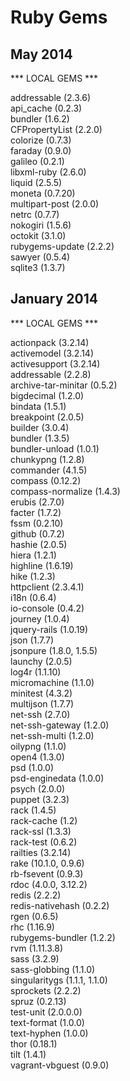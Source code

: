 # Ruby Gems

## May 2014
*** LOCAL GEMS ***

addressable (2.3.6)  
api_cache (0.2.3)  
bundler (1.6.2)  
CFPropertyList (2.2.0)  
colorize (0.7.3)  
faraday (0.9.0)  
galileo (0.2.1)  
libxml-ruby (2.6.0)  
liquid (2.5.5)  
moneta (0.7.20)  
multipart-post (2.0.0)  
netrc (0.7.7)  
nokogiri (1.5.6)  
octokit (3.1.0)  
rubygems-update (2.2.2)  
sawyer (0.5.4)  
sqlite3 (1.3.7)  

## January 2014
*** LOCAL GEMS ***

actionpack (3.2.14)  
activemodel (3.2.14)  
activesupport (3.2.14)  
addressable (2.2.8)  
archive-tar-minitar (0.5.2)  
bigdecimal (1.2.0)  
bindata (1.5.1)  
breakpoint (2.0.5)  
builder (3.0.4)  
bundler (1.3.5)  
bundler-unload (1.0.1)  
chunkypng (1.2.8)  
commander (4.1.5)  
compass (0.12.2)  
compass-normalize (1.4.3)  
erubis (2.7.0)  
facter (1.7.2)  
fssm (0.2.10)  
github (0.7.2)  
hashie (2.0.5)  
hiera (1.2.1)  
highline (1.6.19)  
hike (1.2.3)  
httpclient (2.3.4.1)  
i18n (0.6.4)  
io-console (0.4.2)  
journey (1.0.4)  
jquery-rails (1.0.19)  
json (1.7.7)  
jsonpure (1.8.0, 1.5.5)  
launchy (2.0.5)  
log4r (1.1.10)  
micromachine (1.1.0)  
minitest (4.3.2)  
multijson (1.7.7)  
net-ssh (2.7.0)  
net-ssh-gateway (1.2.0)  
net-ssh-multi (1.2.0)  
oilypng (1.1.0)  
open4 (1.3.0)  
psd (1.0.0)  
psd-enginedata (1.0.0)  
psych (2.0.0)  
puppet (3.2.3)  
rack (1.4.5)  
rack-cache (1.2)  
rack-ssl (1.3.3)  
rack-test (0.6.2)  
railties (3.2.14)  
rake (10.1.0, 0.9.6)  
rb-fsevent (0.9.3)  
rdoc (4.0.0, 3.12.2)  
redis (2.2.2)  
redis-nativehash (0.2.2)  
rgen (0.6.5)  
rhc (1.16.9)  
rubygems-bundler (1.2.2)  
rvm (1.11.3.8)  
sass (3.2.9)  
sass-globbing (1.1.0)  
singularitygs (1.1.1, 1.1.0)  
sprockets (2.2.2)  
spruz (0.2.13)  
test-unit (2.0.0.0)  
text-format (1.0.0)  
text-hyphen (1.0.0)  
thor (0.18.1)  
tilt (1.4.1)  
vagrant-vbguest (0.9.0)  
